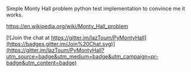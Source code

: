 Simple Monty Hall problem python test implementation to convince me it works.

https://en.wikipedia.org/wiki/Monty_Hall_problem


[![Join the chat at https://gitter.im/lazToum/PyMontyHall](https://badges.gitter.im/Join%20Chat.svg)](https://gitter.im/lazToum/PyMontyHall?utm_source=badge&utm_medium=badge&utm_campaign=pr-badge&utm_content=badge)